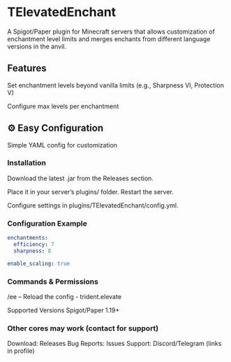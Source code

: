 # TElevatedEnchant
A Spigot/Paper plugin for Minecraft servers that allows customization of enchantment level limits and merges enchants from different language versions in the anvil.

## Features

Set enchantment levels beyond vanilla limits (e.g., Sharpness VI, Protection V)

Configure max levels per enchantment

## ⚙️ Easy Configuration

Simple YAML config for customization

### Installation
Download the latest .jar from the Releases section.

Place it in your server’s plugins/ folder.
Restart the server.

Configure settings in plugins/TElevatedEnchant/config.yml.

### Configuration Example
```yaml
enchantments:
  efficiency: 7
  sharpness: 8

enable_scaling: true
```
### Commands & Permissions
/ee – Reload the config - trident.elevate

Supported Versions
Spigot/Paper 1.19+

### Other cores may work (contact for support)

Download: Releases
Bug Reports: Issues
Support: Discord/Telegram (links in profile)
